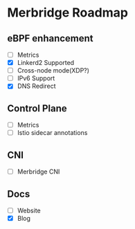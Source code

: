 # Merbridge Roadmap

## eBPF enhancement
- [ ] Metrics
- [X] Linkerd2 Supported
- [ ] Cross-node mode(XDP?)
- [ ] IPv6 Support
- [X] DNS Redirect

## Control Plane
- [ ] Metrics
- [ ] Istio sidecar annotations

## CNI
- [ ] Merbridge CNI

## Docs
- [ ] Website
- [X] Blog
